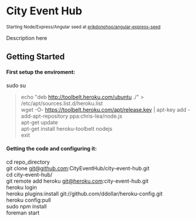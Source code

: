 # City Event Hub
<sup>Starting Node/Express/Angular seed at [erikdonohoo/angular-express-seed](https://github.com/erikdonohoo/angular-express-seed)</sup>

Description here

## Getting Started
#### First setup the enviroment:

sudo su  
> echo "deb http://toolbelt.heroku.com/ubuntu ./" > /etc/apt/sources.list.d/heroku.list  
> wget -O- https://toolbelt.heroku.com/apt/release.key | apt-key add -  
> add-apt-repository ppa:chris-lea/node.js  
> apt-get update  
> apt-get install heroku-toolbelt nodejs  
> exit  

#### Getting the code and configuring it:
  
cd repo_directory  
git clone git@github.com:CityEventHub/city-event-hub.git  
cd city-event-hub/  
git remote add heroku git@heroku.com:city-event-hub.git  
heroku login  
heroku plugins:install git://github.com/ddollar/heroku-config.git  
heroku config:pull  
sudo npm install  
foreman start

